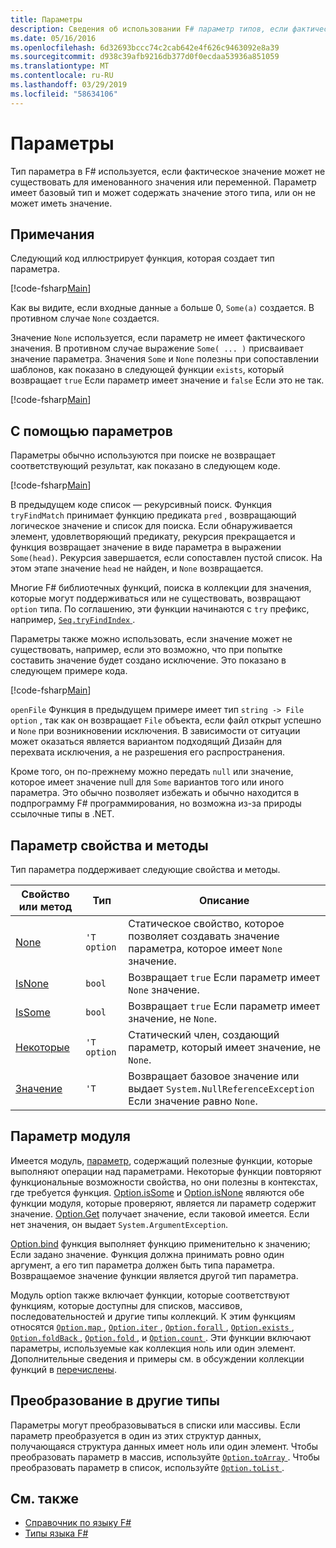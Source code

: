 ```yaml
---
title: Параметры
description: Сведения об использовании F# параметр типов, если фактическое значение может не существовать для именованного значения или переменной.
ms.date: 05/16/2016
ms.openlocfilehash: 6d32693bccc74c2cab642e4f626c9463092e8a39
ms.sourcegitcommit: d938c39afb9216db377d0f0ecdaa53936a851059
ms.translationtype: MT
ms.contentlocale: ru-RU
ms.lasthandoff: 03/29/2019
ms.locfileid: "58634106"
---
```

# <a name="options"></a>Параметры

Тип параметра в F# используется, если фактическое значение может не существовать для именованного значения или переменной. Параметр имеет базовый тип и может содержать значение этого типа, или он не может иметь значение.

## <a name="remarks"></a>Примечания

Следующий код иллюстрирует функция, которая создает тип параметра.

[!code-fsharp[Main](../../../samples/snippets/fsharp/lang-ref-1/snippet1404.fs)]

Как вы видите, если входные данные `a` больше 0, `Some(a)` создается.  В противном случае `None` создается.

Значение `None` используется, если параметр не имеет фактического значения. В противном случае выражение `Some( ... )` присваивает значение параметра. Значения `Some` и `None` полезны при сопоставлении шаблонов, как показано в следующей функции `exists`, который возвращает `true` Если параметр имеет значение и `false` Если это не так.

[!code-fsharp[Main](../../../samples/snippets/fsharp/lang-ref-1/snippet1401.fs)]

## <a name="using-options"></a>С помощью параметров

Параметры обычно используются при поиске не возвращает соответствующий результат, как показано в следующем коде.

[!code-fsharp[Main](../../../samples/snippets/fsharp/lang-ref-1/snippet1403.fs)]

В предыдущем коде список — рекурсивный поиск. Функция `tryFindMatch` принимает функцию предиката `pred` , возвращающий логическое значение и список для поиска. Если обнаруживается элемент, удовлетворяющий предикату, рекурсия прекращается и функция возвращает значение в виде параметра в выражении `Some(head)`. Рекурсия завершается, если сопоставлен пустой список. На этом этапе значение `head` не найден, и `None` возвращается.

Многие F# библиотечных функций, поиска в коллекции для значения, которые могут поддерживаться или не существовать, возвращают `option` типа. По соглашению, эти функции начинаются с `try` префикс, например, [ `Seq.tryFindIndex` ](https://msdn.microsoft.com/library/c357b221-edf6-4f68-bf40-82a3156d945a).

Параметры также можно использовать, если значение может не существовать, например, если это возможно, что при попытке составить значение будет создано исключение. Это показано в следующем примере кода.

[!code-fsharp[Main](../../../samples/snippets/fsharp/lang-ref-1/snippet1402.fs)]

`openFile` Функция в предыдущем примере имеет тип `string -> File option` , так как он возвращает `File` объекта, если файл открыт успешно и `None` при возникновении исключения. В зависимости от ситуации может оказаться является вариантом подходящий Дизайн для перехвата исключения, а не разрешения его распространения.

Кроме того, он по-прежнему можно передать `null` или значение, которое имеет значение null для `Some` вариантов того или иного параметра. Это обычно позволяет избежать и обычно находится в подпрограмму F# программирования, но возможна из-за природы ссылочные типы в .NET.

## <a name="option-properties-and-methods"></a>Параметр свойства и методы

Тип параметра поддерживает следующие свойства и методы.

|Свойство или метод|Тип|Описание|
|------------------|----|-----------|
|[None](https://msdn.microsoft.com/library/83ef260a-aa33-4e6f-aee6-b9bf0a461476)|`'T option`|Статическое свойство, которое позволяет создавать значение параметра, которое имеет `None` значение.|
|[IsNone](https://msdn.microsoft.com/library/f08532ca-1716-4f60-ae59-8ef6256df234)|`bool`|Возвращает `true` Если параметр имеет `None` значение.|
|[IsSome](https://msdn.microsoft.com/library/c5088d51-c5d7-425f-a77f-12c379bb356f)|`bool`|Возвращает `true` Если параметр имеет значение, не `None`.|
|[Некоторые](https://msdn.microsoft.com/library/12f048d2-e293-4596-accb-de036ecd63fc)|`'T option`|Статический член, создающий параметр, который имеет значение, не `None`.|
|[Значение](https://msdn.microsoft.com/library/c79f68e8-11fd-45b1-a053-e8fc38b56df7)|`'T`|Возвращает базовое значение или выдает `System.NullReferenceException` Если значение равно `None`.|

## <a name="option-module"></a>Параметр модуля

Имеется модуль, [параметр](https://msdn.microsoft.com/library/e615e4d3-bbbb-49ba-addc-6061ea2e2f4c), содержащий полезные функции, которые выполняют операции над параметрами. Некоторые функции повторяют функциональные возможности свойства, но они полезны в контекстах, где требуется функция. [Option.isSome](https://msdn.microsoft.com/library/41ad0857-5672-4326-84b5-c33dc43dcf79) и [Option.isNone](https://msdn.microsoft.com/library/73db6a53-15e7-40a6-94f9-a0049e5f4819) являются обе функции модуля, которые проверяют, является ли параметр содержит значение. [Option.Get](https://msdn.microsoft.com/library/803e9fcb-6edd-4910-808c-25f08cbc55ea) получает значение, если таковой имеется. Если нет значения, он выдает `System.ArgumentException`.

[Option.bind](https://msdn.microsoft.com/library/c3406192-24ac-49b5-bc3b-8f805187f1c0) функция выполняет функцию применительно к значению; Если задано значение. Функция должна принимать ровно один аргумент, а его тип параметра должен быть типа параметра. Возвращаемое значение функции является другой тип параметра.

Модуль option также включает функции, которые соответствуют функциям, которые доступны для списков, массивов, последовательностей и другие типы коллекций. К этим функциям относятся [ `Option.map` ](https://msdn.microsoft.com/library/91a20385-7e73-40c2-9adc-635e86d6a622), [ `Option.iter` ](https://msdn.microsoft.com/library/83389eef-3dff-4074-b4cc-f69581c25191), [ `Option.forall` ](https://msdn.microsoft.com/library/ba884586-5eae-49c5-9e36-05481c1c3428), [ `Option.exists` ](https://msdn.microsoft.com/library/a606d2d4-fddc-4eab-ab37-c6138fb7ad99), [ `Option.foldBack` ](https://msdn.microsoft.com/library/a882fbaf-c019-46f0-b4f5-b8c2b8b90ffb), [ `Option.fold` ](https://msdn.microsoft.com/library/af896794-3d53-406c-9411-316cd5c33ad8), и [ `Option.count` ](https://msdn.microsoft.com/library/2dac83a9-684e-4d0f-b50e-ff722a8bb876). Эти функции включают параметры, используемые как коллекция ноль или один элемент. Дополнительные сведения и примеры см. в обсуждении коллекции функций в [перечислены](lists.md).

## <a name="converting-to-other-types"></a>Преобразование в другие типы

Параметры могут преобразовываться в списки или массивы. Если параметр преобразуется в один из этих структур данных, получающаяся структура данных имеет ноль или один элемент. Чтобы преобразовать параметр в массив, используйте [ `Option.toArray` ](https://msdn.microsoft.com/library/c8044873-ba17-4b52-8231-eb1a28318c64). Чтобы преобразовать параметр в список, используйте [ `Option.toList` ](https://msdn.microsoft.com/library/5f1af295-9fa9-40ad-b4a1-3578d94d44e1).

## <a name="see-also"></a>См. также

- [Справочник по языку F#](index.md)
- [Типы языка F#](fsharp-types.md)
